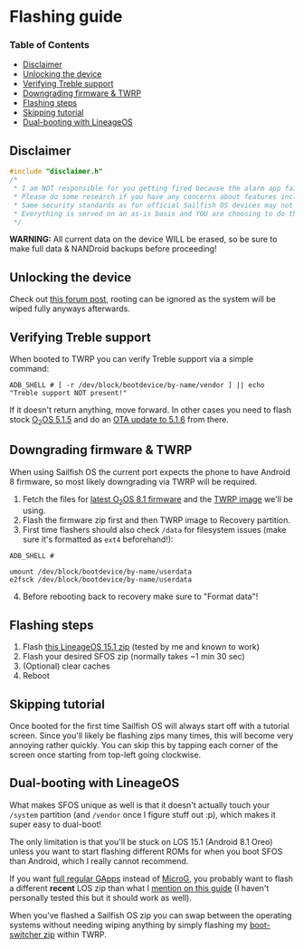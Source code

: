 # Flashing guide

### Table of Contents
* [Disclaimer](#disclaimer)
* [Unlocking the device](#unlocking-the-device)
* [Verifying Treble support](#verifying-treble-support)
* [Downgrading firmware & TWRP](#downgrading-firmware-twrp)
* [Flashing steps](#flashing-steps)
* [Skipping tutorial](#skipping-tutorial)
* [Dual-booting with LineageOS](#dual-booting-with-lineageos)

## Disclaimer

```cpp
#include "disclaimer.h"
/*
 * I am NOT responsible for you getting fired because the alarm app failed or if you destroy your device.
 * Please do some research if you have any concerns about features included in this port.
 * Same security standards as for official Sailfish OS devices may not apply here.
 * Everything is served on an as-is basis and YOU are choosing to do these modifications.
 */
 ```

**WARNING:** All current data on the device WILL be erased, so be sure to make full data & NANDroid backups before proceeding!

## Unlocking the device

Check out [this forum post](https://forums.oneplus.com/threads/guide-oneplus-5-how-to-unlock-bootloader-flash-twrp-root-nandroid-efs-backup-and-more.548216/), rooting can be ignored as the system will be wiped fully anyways afterwards.

## Verifying Treble support

When booted to TWRP you can verify Treble support via a simple command:
```
ADB_SHELL # [ -r /dev/block/bootdevice/by-name/vendor ] || echo "Treble support NOT present!"
```
If it doesn't return anything, move forward. In other cases you need to flash stock [O<sub>2</sub>OS 5.1.5](https://otafsg.h2os.com/patch/amazone2/GLO/OnePlus5Oxygen/OnePlus5Oxygen_23.J.38_GLO_038_1808082017/OnePlus5Oxygen_23_OTA_038_all_1808082017_ebb1d69f37.zip) and do an [OTA update to 5.1.6](http://otafsg1.h2os.com/patch/amazone2/GLO/OnePlus5Oxygen/OnePlus5Oxygen_23.J.39_GLO_039_1810091237/OnePlus5Oxygen_23_OTA_039_all_1810091237_160b.zip) from there.

## Downgrading firmware & TWRP<a name="downgrading-firmware-twrp"></a>

When using Sailfish OS the current port expects the phone to have Android 8 firmware, so most likely downgrading via TWRP will be required.

1. Fetch the files for [latest O<sub>2</sub>OS 8.1 firmware](https://sourceforge.net/projects/cheeseburgerdumplings/files/15.1/cheeseburger/firmware/firmware_5.1.7_oneplus5.zip/download) and the [TWRP image](https://sourceforge.net/projects/cheeseburgerdumplings/files/15.1/cheeseburger/recovery/twrp-3.2.1-0-20180414-codeworkx-cheeseburger.img/download) we'll be using.
2. Flash the firmware zip first and then TWRP image to Recovery partition.
3. First time flashers should also check `/data` for filesystem issues (make sure it's formatted as `ext4` beforehand!):
```
ADB_SHELL #

umount /dev/block/bootdevice/by-name/userdata
e2fsck /dev/block/bootdevice/by-name/userdata
```
4. Before rebooting back to recovery make sure to "Format data"!

## Flashing steps

1. Flash [this LineageOS 15.1 zip](https://download.lineage.microg.org/cheeseburger/lineage-15.1-20190225-microG-cheeseburger.zip) (tested by me and known to work)
2. Flash your desired SFOS zip (normally takes ~1 min 30 sec)
3. (Optional) clear caches
4. Reboot

## Skipping tutorial

Once booted for the first time Sailfish OS will always start off with a tutorial screen. Since you'll likely be flashing zips many times, this will become very annoying rather quickly. You can skip this by tapping each corner of the screen once starting from top-left going clockwise.

## Dual-booting with LineageOS

What makes SFOS unique as well is that it doesn't actually touch your `/system` partition (and `/vendor` once I figure stuff out :p), which makes it super easy to dual-boot!

The only limitation is that you'll be stuck on LOS 15.1 (Android 8.1 Oreo) unless you want to start flashing different ROMs for when you boot SFOS than Android, which I really cannot recommend.

If you want [full regular GApps](https://opengapps.org/) instead of [MicroG](https://microg.org/), you probably want to flash a different **recent** LOS zip than what I [mention on this guide](#flashing-zips) (I haven't personally tested this but it should work as well).

When you've flashed a Sailfish OS zip you can swap between the operating systems without needing wiping anything by simply flashing my [boot-switcher zip](https://git.io/fjPUq) within TWRP.

